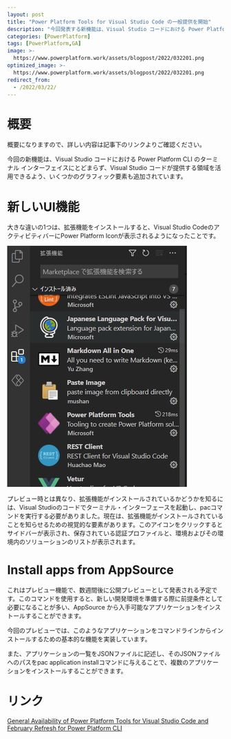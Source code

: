 ```yaml
---
layout: post
title: "Power Platform Tools for Visual Studio Code の一般提供を開始"
description: "今回発表する新機能は、Visual Studio コードにおける Power Platform CLI のターミナル インターフェイスにとどまらず、Visual Studio コードが提供する領域を活用できるよう、いくつかのグラフィック要素も追加されています。"
categories: [PowerPlatform]
tags: [PowerPlatform,GA]
image: >-
  https://www.powerplatform.work/assets/blogpost/2022/032201.png
optimized_image: >-
  https://www.powerplatform.work/assets/blogpost/2022/032201.png
redirect_from:
  - /2022/03/22/
---
```


#  概要

概要になりますので、詳しい内容は記事下のリンクよりご確認ください。

今回の新機能は、Visual Studio コードにおける Power Platform CLI のターミナル インターフェイスにとどまらず、Visual Studio コードが提供する領域を活用できるよう、いくつかのグラフィック要素も追加されています。


# 新しいUI機能

大きな違いの1つは、拡張機能をインストールすると、Visual Studio CodeのアクティビティバーにPower Platform Iconが表示されるようになったことです。

<img src="/assets/blogpost/2022/032201.png"/><br/>

プレビュー時とは異なり、拡張機能がインストールされているかどうかを知るには、Visual Studioのコードでターミナル・インターフェースを起動し、pacコマンドを実行する必要がありました。現在は、拡張機能がインストールされていることを知らせるための視覚的な要素があります。このアイコンをクリックするとサイドバーが表示され、保存されている認証プロファイルと、環境およびその環境内のソリューションのリストが表示されます。

# Install apps from AppSource

これはプレビュー機能で、数週間後に公開プレビューとして発表される予定です。このコマンドを使用すると、新しい開発環境を準備する際に前提条件として必要になることが多い、AppSource から入手可能なアプリケーションをインストールすることができます。

今回のプレビューでは、このようなアプリケーションをコマンドラインからインストールするための基本的な機能を実装しています。

また、アプリケーションの一覧をJSONファイルに記述し、そのJSONファイルへのパスをpac application installコマンドに与えることで、複数のアプリケーションをインストールすることができます。


# リンク


[General Availability of Power Platform Tools for Visual Studio Code and February Refresh for Power Platform CLI](https://powerapps.microsoft.com/ja-jp/blog/general-availability-of-power-platform-tools-for-visual-studio-code-and-february-refresh-for-power-platform-cli/)
